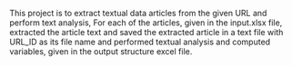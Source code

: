 This project is to extract textual data articles from the given URL and perform text analysis, For each of the articles, given in the input.xlsx file, extracted the article text and saved the extracted article in a text file with URL_ID as its file name and performed textual analysis and computed variables, given in the output structure excel file.